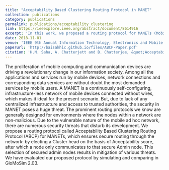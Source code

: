 ```yaml
---
title: "Acceptability Based Clustering Routing Protocol in MANET"
collection: publications
category: publications
permalink: publications/acceptability_clustering
link: https://ieeexplore.ieee.org/abstract/document/8614916
excerpt: 'In this work, we proposed a routing protocol for MANETs (Mobile Ad-hoc Networks) called the Acceptability Based Clustering Routing Protocol (ABCP), which ensures secure routing through the network: by electing a Cluster head on the basis of Acceptability score. Once elected, nodes in this cluster communicates only via the secure Admin node.'
date: 2018-11-01
venue: 'IEEE 9th Annual Information Technology, Electronics and Mobile Communication Conference (IEMCON)'
paperurl: 'http://baisakhic.github.io/files/ABCP-Paper.pdf'
citation: 'H.N. Saha, A. Chatterjett and B. Chatterjee, &quot;Acceptability Based Clustering Routing Protocol in MANET,&quot; <i> 2018 IEEE 9th Annual Information Technology, Electronics and Mobile Communication Conference (IEMCON), Vancouver, BC, Canada, 2019, pp. 1051-1060,</i> doi: 10.1109/IEMCON.2019.8936304.'
---
```


The proliferation of mobile computing and communication devices are driving a revolutionary change in our information society. Among all the applications and services run by mobile devices, network connections and corresponding data services are without doubt the most demanded services by mobile users. A MANET is a continuously self-configuring, infrastructure-less network of mobile devices connected without wires, which makes it ideal for the present scenario. But, due to lack of any centralized infrastructure and access to trusted authorities, the security in MANET poses a huge threat. The prominent routing protocols we know are generally designed for environments where the nodes within a network are non-malicious. Due to the vulnerable nature of the mobile ad hoc network, there are numerous security threats that disturb its development. We propose a routing protocol called Acceptability Based Clustering Routing Protocol (ABCP) for MANETs, which ensures secure routing through the network: by electing a Cluster head on the basis of Acceptability score, after which a node only communicates to that secure Admin node. This selection of secured admin nodes results in mitigation of various threats. We have evaluated our proposed protocol by simulating and comparing in GloMoSim 2.03.